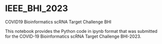 # IEEE_BHI_2023
COVID19 Bioinformatics scRNA Target Challenge BHI

This notebook provides the Python code in ipynb format that was submitted for the COVID-19 Bioinformatics scRNA Target Challenge BHI-2023.
